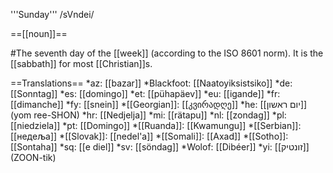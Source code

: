 '''Sunday''' /sVndei/

==[[noun]]==

#The seventh day of the [[week]] (according to the ISO 8601 norm). It is the [[sabbath]] for most [[Christian]]s.

==Translations==
*az: [[bazar]]
*Blackfoot: [[Naatoyiksistsiko]]
*de: [[Sonntag]]
*es: [[domingo]]
*et: [[pühapäev]]
*eu: [[igande]]
*fr: [[dimanche]]
*fy: [[snein]]
*[[Georgian]]: [[კვირადღე]]
*he: [[יום ראשון]] (yom ree-SHON)
*hr: [[Nedjelja]]
*mi: [[rätapu]]
*nl: [[zondag]]
*pl: [[niedziela]]
*pt: [[Domingo]]
*[[Ruanda]]: [[Kwamungu]]
*[[Serbian]]: [[недеља]]
*[[Slovak]]: [[nedel'a]]
*[[Somali]]: [[Axad]]
*[[Sotho]]: [[Sontaha]]
*sq: [[e diel]]
*sv: [[söndag]]
*Wolof: [[Dibéer]]
*yi: [[זונטיק]] (ZOON-tik)
